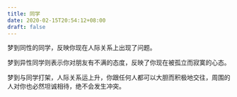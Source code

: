 ```yaml
---
title: 同学
date: 2020-02-15T20:54:12+08:00
draft: false
---
```


梦到同性的同学，反映你现在人际关系上出现了问题。

梦到异性同学则表示你对朋友有不满的态度，反映了你现在被孤立而寂寞的心态。 

梦到与同学打架，人际关系运上升，你跟任何人都可以大胆而积极地交往，周围的人对你也必然坦诚相待，绝不会发生冲突。